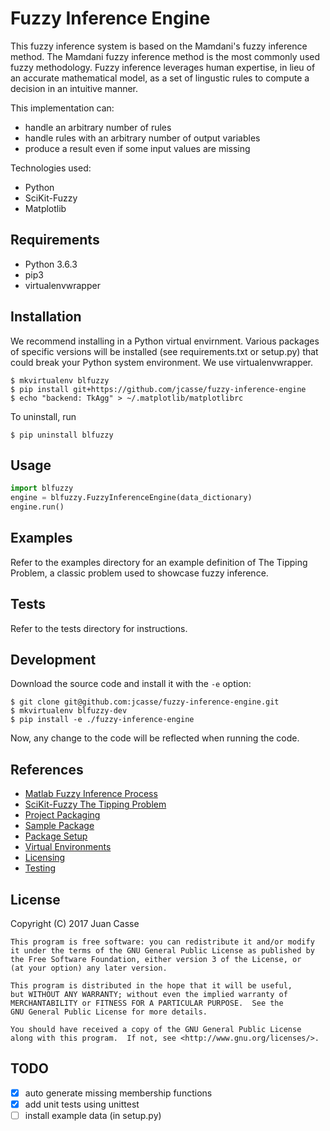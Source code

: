 [//]: # (Markdown: dillinger.io/ shows a nice example of Markdown commands with a viewer.)
[//]: # (Comments in Markdown: http://stackoverflow.com/questions/4823468/comments-in-markdown)
[//]: # (C++ Project Structure: http://hiltmon.com/blog/2013/07/03/a-simple-c-plus-plus-project-structure/)
[//]: # (C++ Library Creation: http://www.adp-gmbh.ch/cpp/gcc/create_lib.html)

# Fuzzy Inference Engine

This fuzzy inference system is based on the Mamdani's fuzzy inference method.
The Mamdani fuzzy inference method is the most commonly used fuzzy methodology.
Fuzzy inference leverages human expertise, in lieu of an accurate mathematical
model, as a set of lingustic rules to compute a decision in an intuitive
manner.

This implementation can:

+ handle an arbitrary number of rules
+ handle rules with an arbitrary number of output variables
+ produce a result even if some input values are missing

Technologies used:

+ Python
+ SciKit-Fuzzy
+ Matplotlib


## Requirements

+ Python 3.6.3
+ pip3
+ virtualenvwrapper


## Installation

We recommend installing in a Python virtual envirnment. Various packages of
specific versions will be installed (see requirements.txt or setup.py) that
could break your Python system environment. We use virtualenvwrapper.

```
$ mkvirtualenv blfuzzy
$ pip install git+https://github.com/jcasse/fuzzy-inference-engine
$ echo "backend: TkAgg" > ~/.matplotlib/matplotlibrc
```

To uninstall, run

```
$ pip uninstall blfuzzy
```


## Usage

```python
import blfuzzy
engine = blfuzzy.FuzzyInferenceEngine(data_dictionary)
engine.run()
```


## Examples

Refer to the examples directory for an example definition of
The Tipping Problem, a classic problem used to showcase fuzzy inference.


## Tests

Refer to the tests directory for instructions.


## Development

Download the source code and install it with the `-e` option:

```
$ git clone git@github.com:jcasse/fuzzy-inference-engine.git
$ mkvirtualenv blfuzzy-dev
$ pip install -e ./fuzzy-inference-engine
```

Now, any change to the code will be reflected when running the code.


## References

+ [Matlab Fuzzy Inference Process](https://www.mathworks.com/help/fuzzy/fuzzy-inference-process.html)
+ [SciKit-Fuzzy The Tipping Problem](http://pythonhosted.org/scikit-fuzzy/auto_examples/plot_tipping_problem.html)
+ [Project Packaging](https://packaging.python.org)
+ [Sample Package](https://github.com/pypa/sampleproject)
+ [Package Setup](https://pythonhosted.org/an_example_pypi_project/setuptools.html)
+ [Virtual Environments](https://python-guide-cn.readthedocs.io/en/latest/dev/virtualenvs.html)
+ [Licensing](https://choosealicense.com/licenses)
+ [Testing](https://docs.pytest.org/en/latest/goodpractices.html)

[//]: # (http://docs.python-guide.org/en/latest/writing/structure)
[//]: # (https://github.com/kennethreitz/samplemod)
[//]: # (http://the-hitchhikers-guide-to-packaging.readthedocs.io/en/latest/index.html)
[//]: # (https://jeffknupp.com/blog/2013/08/16/open-sourcing-a-python-project-the-right-way)

License
----

[//]: # "A short snippet describing the license (MIT, Apache, etc.)"

[//]: # (http://choosealicense.com/)

Copyright (C) 2017 Juan Casse

    This program is free software: you can redistribute it and/or modify
    it under the terms of the GNU General Public License as published by
    the Free Software Foundation, either version 3 of the License, or
    (at your option) any later version.

    This program is distributed in the hope that it will be useful,
    but WITHOUT ANY WARRANTY; without even the implied warranty of
    MERCHANTABILITY or FITNESS FOR A PARTICULAR PURPOSE.  See the
    GNU General Public License for more details.

    You should have received a copy of the GNU General Public License
    along with this program.  If not, see <http://www.gnu.org/licenses/>.

## TODO

* [x] auto generate missing membership functions
* [x] add unit tests using unittest
* [ ] install example data (in setup.py)
